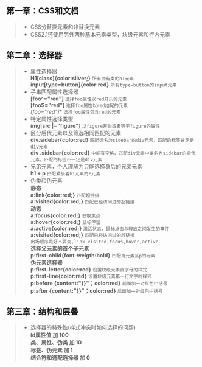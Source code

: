 ## 第一章：CSS和文档
> * CSS分替换元素和非替换元素
> * CSS2.1还使用另外两种基本元素类型，块级元素和行内元素

## 第二章：选择器
> * 属性选择器<br>
    **H1[class]{color:silver;}** `所有拥有类的h1元素`<br>
    **input[type=button]{color:red}** `所有type=button的input元素`<br>
> * 子串匹配属性选择器<br>
    **[foo^="red"]** `选择foo属性以red开头的元素`<br>
    **[foo$="red"]** `选择foo属性以red结尾的元素`<br>
    **[foo*="red"]** `选择foo属性包含red的元素`<br>
> * 特定属性选择类型<br>
    **img[src |="figure"]** `以figure开头或者等于figure的属性`<br>
> * 区分后代元素以及筛选相同匹配的元素<br>
    **div.sidebar{color:red}** `匹配类名为sidebar的div元素，匹配的标签肯定是div元素`<br>
    **div .sidebar{color:red}** `中间有空格，匹配div元素中类名为sidebar的后代元素，匹配的标签不一定是div元素`<br>
> * 兄弟元素，个人理解为只能选择身后的兄弟元素<br>
    **h1 + p** `匹配紧接着h1元素的P元素`<br>
> * 伪类和伪元素<br>
    **静态**<br>
    **a:link{color:red;}** `匹配超链接`<br>
    **a:visited{color:red;}** `匹配已经访问过的超链接`<br>
    **动态**<br>
    **a:focus{color:red;}** `获取焦点`<br>
    **a:hover{color:red;}** `鼠标停留`<br>
    **a:active{color:red;}** `激活状态，鼠标点击与释放之间发生的事件`<br>
    **a:visited{color:red;}** `匹配已经访问过的超链接`<br>
    `出场顺序最好不要变,link,visited,focus,hover,active`<br>
    **选择父元素的首个子元素**<br>
    **p:first-child{font-weigth:bold}** `匹配首元素系p的元素`<br>
    **伪元素选择器**<br>
    **p:first-letter{color:red}** `设置块级元素首字母的样式`<br>
    **p:first-line{color:red}** `设置块级元素第一行文字的样式`<br>
    **p:before {content:"}}"；color:red}** `前面加一对红色中括号`<br>
    **p:after {content:"}}"；color:red}** `后面加一对红色中括号`<br>
    
## 第三章：结构和层叠
> * 选择器的特殊性(样式冲突时如何选择的问题)<br>
    **id属性值 加 100**<br>
    **类、属性、伪类 加 10**<br>
    **标签、伪元素 加 1**<br>
    **结合符和通配选择器 加 0**<br>
